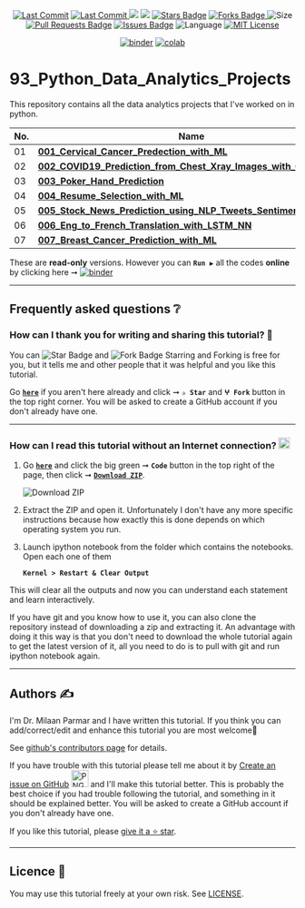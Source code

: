 <p align="center"> 
<a href="https://github.com/milaan9"><img src="https://img.shields.io/static/v1?logo=github&label=maintainer&message=milaan9&color=ff3300" alt="Last Commit"/></a> 
<a href="https://github.com/milaan9/93_Python_Data_Analytics_Projects/graphs/commit-activity"><img src="https://img.shields.io/github/last-commit/milaan9/93_Python_Data_Analytics_Projects.svg?colorB=ff8000&style=flat" alt="Last Commit"/> </a> 
<a href="https://github.com/milaan9/93_Python_Data_Analytics_Projects/pulse" alt="Activity"><img src="https://img.shields.io/github/commit-activity/m/milaan9/93_Python_Data_Analytics_Projects.svg?colorB=teal&style=flat" /></a> 
<a href="https://hits.seeyoufarm.com"><img src="https://hits.seeyoufarm.com/api/count/incr/badge.svg?url=https%3A%2F%2Fgithub.com%2Fmilaan9%2F93_Python_Data_Analytics_Projects&count_bg=%231DC92C&title_bg=%23555555&icon=&icon_color=%23E7E7E7&title=views&edge_flat=false"/></a>
<a href="https://github.com/milaan9/93_Python_Data_Analytics_Projects/stargazers"><img src="https://img.shields.io/github/stars/milaan9/93_Python_Data_Analytics_Projects.svg?colorB=1a53ff" alt="Stars Badge"/></a>
<a href="https://github.com/milaan9/93_Python_Data_Analytics_Projects/network/members"><img src="https://img.shields.io/github/forks/milaan9/93_Python_Data_Analytics_Projects" alt="Forks Badge"/> </a>
<img src="https://img.shields.io/github/repo-size/milaan9/93_Python_Data_Analytics_Projects.svg?colorB=CC66FF&style=flat" alt="Size"/>
<a href="https://github.com/milaan9/93_Python_Data_Analytics_Projects/pulls"><img src="https://img.shields.io/github/issues-pr/milaan9/93_Python_Data_Analytics_Projects.svg?colorB=yellow&style=flat" alt="Pull Requests Badge"/></a>
<a href="https://github.com/milaan9/93_Python_Data_Analytics_Projects/issues"><img src="https://img.shields.io/github/issues/milaan9/93_Python_Data_Analytics_Projects.svg?colorB=yellow&style=flat" alt="Issues Badge"/></a>
<img src="https://img.shields.io/github/languages/top/milaan9/93_Python_Data_Analytics_Projects.svg?colorB=996600&style=flat" alt="Language"/></a>
<a href="https://github.com/milaan9/93_Python_Data_Analytics_Projects/blob/master/LICENSE"><img src="https://img.shields.io/badge/License-MIT-blueviolet.svg" alt="MIT License"/></a> 
</p> 
<!--<img src="https://badges.pufler.dev/contributors/milaan9/01_Python_Introduction?size=50&padding=5&bots=true" alt="milaan9"/>-->

<p align="center"> 
<a href="https://mybinder.org/v2/gh/milaan9/93_Python_Data_Analytics_Projects/HEAD"><img src="https://mybinder.org/badge_logo.svg" alt="binder"/></a>
<a href="https://githubtocolab.com/milaan9/93_Python_Data_Analytics_Projects"><img src="https://colab.research.google.com/assets/colab-badge.svg" alt="colab"/></a> 
</p>    
 
# 93_Python_Data_Analytics_Projects

This repository contains all the data analytics projects that I've worked on in python.

| **No.** | **Name** | 
| ------- | -------- | 
|	01	| **[001_Cervical_Cancer_Predection_with_ML](https://github.com/milaan9/93_Python_Data_Analytics_Projects/tree/main/001_Cervical_Cancer_Predection_with_ML)** | 
|	02	| **[002_COVID19_Prediction_from_Chest_Xray_Images_with_CNN](https://github.com/milaan9/93_Python_Data_Analytics_Projects/tree/main/002_COVID19_Prediction_from_Chest_Xray_Images_with_CNN)** | 
|	03	| **[003_Poker_Hand_Prediction](https://github.com/milaan9/93_Python_Data_Analytics_Projects/tree/main/003_Poker_Hand_Prediction)** | 
|	04	| **[004_Resume_Selection_with_ML](https://github.com/milaan9/93_Python_Data_Analytics_Projects/tree/main/004_Resume_Selection_with_ML)** | 
|	05	| **[005_Stock_News_Prediction_using_NLP_Tweets_Sentiment_Analysis](https://github.com/milaan9/93_Python_Data_Analytics_Projects/tree/main/005_Stock_News_Prediction_using_NLP_Tweets_Sentiment_Analysis)** | 
|	06	| **[006_Eng_to_French_Translation_with_LSTM_NN](https://github.com/milaan9/93_Python_Data_Analytics_Projects/tree/main/006_Eng_to_French_Translation_with_LSTM_NN)** | 
|	07	| **[007_Breast_Cancer_Prediction_with_ML](https://github.com/milaan9/93_Python_Data_Analytics_Projects/tree/main/007_Breast_Cancer_Prediction_with_ML)** | 


These are **read-only** versions. However you can **`Run ▶`**  all the codes **online** by clicking here ➞ <a href="https://mybinder.org/v2/gh/milaan9/93_Python_Data_Analytics_Projects/HEAD"><img src="https://mybinder.org/badge_logo.svg" alt="binder"/></a>

---

## Frequently asked questions ❔

### How can I thank you for writing and sharing this tutorial? 🌷

You can <img src="https://img.shields.io/static/v1?label=%E2%AD%90 Star &message=if%20useful&style=style=flat&color=blue" alt="Star Badge"/> and <img src="https://img.shields.io/static/v1?label=%E2%B5%96 Fork &message=if%20useful&style=style=flat&color=blue" alt="Fork Badge"/> Starring and Forking is free for you, but it tells me and other people that it was helpful and you like this tutorial.

Go [**`here`**](https://github.com/milaan9/93_Python_Data_Analytics_Projects) if you aren't here already and click ➞ **`✰ Star`** and **`ⵖ Fork`** button in the top right corner. You will be asked to create a GitHub account if you don't already have one.

---

### How can I read this tutorial without an Internet connection? <img alt="GIF" src="https://github.com/TheDudeThatCode/TheDudeThatCode/blob/master/Assets/hmm.gif" width="20vw" />

1. Go [**`here`**](https://github.com/milaan9/93_Python_Data_Analytics_Projects) and click the big green ➞ **`Code`** button in the top right of the page, then click ➞ [**`Download ZIP`**](https://github.com/milaan9/93_Python_Data_Analytics_Projects/archive/refs/heads/main.zip).

    ![Download ZIP](img/dnld_rep.png)

2. Extract the ZIP and open it. Unfortunately I don't have any more specific instructions because how exactly this is done depends on which operating system you run.
    
3. Launch ipython notebook from the folder which contains the notebooks. Open each one of them
  
    **`Kernel > Restart & Clear Output`**
    
This will clear all the outputs and now you can understand each statement and learn interactively.

If you have git and you know how to use it, you can also clone the repository instead of downloading a zip and extracting it. An advantage with doing it this way is that you don't need to download the whole tutorial again to get the latest version of it, all you need to do is to pull with git and run ipython notebook again.

---

## Authors ✍️

I'm Dr. Milaan Parmar and I have written this tutorial. If you think you can add/correct/edit and enhance this tutorial you are most welcome🙏

See [github's contributors page](https://github.com/milaan9/93_Python_Data_Analytics_Projects/graphs/contributors) for details.

If you have trouble with this tutorial please tell me about it by [Create an issue on GitHub](https://github.com/milaan9/93_Python_Data_Analytics_Projects/issues/new) <img alt="PNG" width="30px"  src="https://user-images.githubusercontent.com/48193918/124397909-86858c80-dd30-11eb-803c-9650d9c4a927.png" /></h3> and I'll make this tutorial better. This is probably the best choice if you had trouble following the tutorial, and something in it should be explained better. You will be asked to create a GitHub account if you don't already have one.

If you like this tutorial, please [give it a ⭐ star](https://github.com/milaan9/93_Python_Data_Analytics_Projects).

---

## Licence 📜

You may use this tutorial freely at your own risk. See [LICENSE](./LICENSE).
